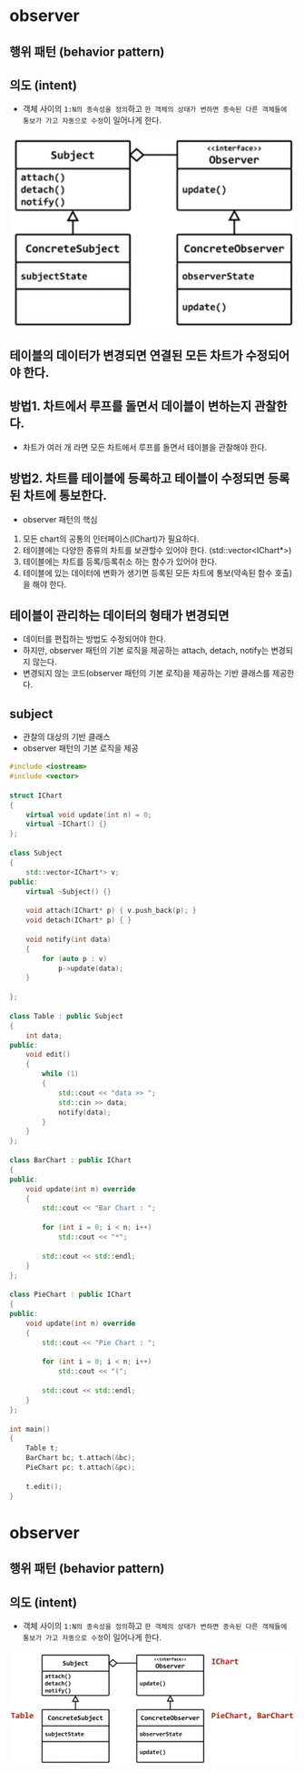 # observer

## 행위 패턴 (behavior pattern)

## 의도 (intent)
- 객체 사이의 `1:N의 종속성을 정의`하고 `한 객체의 상태가 변하면 종속된 다른 객체들에 통보가 가고 자동으로 수정`이 일어나게 한다.

![](../img/6-01.png)

## 테이블의 데이터가 변경되면 연결된 모든 차트가 수정되어야 한다.

## 방법1. 차트에서 루프를 돌면서 데이블이 변하는지 관찰한다.
- 차트가 여러 개 라면 모든 차트에서 루프를 돌면서 테이블을 관찰해야 한다.

## 방법2. 차트를 테이블에 등록하고 테이블이 수정되면 등록된 차트에 통보한다.
- observer 패턴의 핵심

1) 모든 chart의 공통의 인터페이스(IChart)가 필요하다.
2) 테이블에는 다양한 종류의 차트를 보관할수 있어야 한다. (std::vector<IChart*>)
3) 테이블에는 차트를 등록/등록취소 하는 함수가 있어야 한다.
4) 테이블에 있는 데이터에 변화가 생기면 등록된 모든 차트에 통보(약속된 함수 호출)을 해야 한다.

## 테이블이 관리하는 데이터의 형태가 변경되면
- 데이터를 편집하는 방법도 수정되어야 한다.
- 하지만, observer 패턴의 기본 로직을 제공하는 attach, detach, notify는 변경되지 않는다.
- 변경되지 않는 코드(observer 패턴의 기본 로직)을 제공하는 기반 클래스를 제공한다.

## subject
- 관찰의 대상의 기반 클래스
- observer 패턴의 기본 로직을 제공

```c++
#include <iostream>
#include <vector>

struct IChart
{
	virtual void update(int n) = 0;
	virtual ~IChart() {}
};

class Subject
{
	std::vector<IChart*> v;
public:
	virtual ~Subject() {}

	void attach(IChart* p) { v.push_back(p); }
	void detach(IChart* p) { }

	void notify(int data)
	{
		for (auto p : v)
			p->update(data);
	}
	
};

class Table : public Subject
{
	int data;
public:
	void edit()
	{
		while (1)
		{
			std::cout << "data >> ";			
			std::cin >> data; 
			notify(data);
		}
	}
};

class BarChart : public IChart
{
public:
	void update(int n) override
	{
		std::cout << "Bar Chart : ";

		for (int i = 0; i < n; i++)
			std::cout << "*";

		std::cout << std::endl;
	}
};

class PieChart : public IChart
{
public:
	void update(int n) override
	{
		std::cout << "Pie Chart : ";

		for (int i = 0; i < n; i++)
			std::cout << "(";

		std::cout << std::endl;
	}
};

int main()
{
	Table t;
	BarChart bc; t.attach(&bc);
	PieChart pc; t.attach(&pc);
	
	t.edit();	
}
```

# observer

## 행위 패턴 (behavior pattern)

## 의도 (intent)
- 객체 사이의 `1:N의 종속성을 정의`하고 `한 객체의 상태가 변하면 종속된 다른 객체들에 통보가 가고 자동으로 수정`이 일어나게 한다.

![](../img/6-01-1.png)


